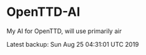 # OpenTTD-AI
My AI for OpenTTD, will use primarily air

Latest backup: Sun Aug 25 04:31:01 UTC 2019
